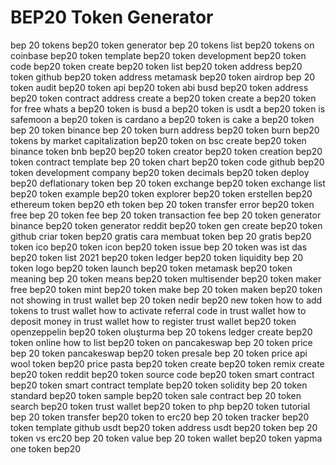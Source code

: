 # BEP20 Token Generator

bep 20 tokens
bep20 token generator
bep 20 tokens list
bep20 tokens on coinbase
bep20 token template
bep20 token development
bep20 token code
bep20 token create
bep20 token list
bep20 token address
bep20 token github
bep20 token address metamask
bep20 token airdrop
bep 20 token audit
bep20 token api
bep20 token abi
busd bep20 token address
bep20 token contract address
create a bep20 token
create a bep20 token for free
whats a bep20 token
is busd a bep20 token
is usdt a bep20 token
is safemoon a bep20 token
is cardano a bep20 token
is cake a bep20 token
bep 20 token binance
bep 20 token burn address
bep20 token burn
bep20 tokens by market capitalization
bep20 token on bsc
create bep20 token binance
token bnb bep20
bep20 token creator
bep20 token creation
bep20 token contract template
bep 20 token chart
bep20 token code github
bep20 token development company
bep20 token decimals
bep20 token deploy
bep20 deflationary token
bep 20 token exchange
bep20 token exchange list
bep20 token example
bep20 token explorer
bep20 token erstellen
bep20 ethereum token
bep20 eth token
bep 20 token transfer error
bep20 token free
bep 20 token fee
bep 20 token transaction fee
bep 20 token generator binance
bep20 token generator reddit
bep20 token gen
create bep20 token github
criar token bep20 gratis
cara membuat token bep 20 gratis
bep20 token ico
bep20 token icon
bep20 token issue
bep 20 token was ist das
bep20 token list 2021
bep20 token ledger
bep20 token liquidity
bep 20 token logo
bep20 token launch
bep20 token metamask
bep20 token meaning
bep 20 token means
bep20 token multisender
bep20 token maker free
bep20 token mint
bep20 token make
bep 20 token maken
bep20 token not showing in trust wallet
bep 20 token nedir
bep20 new token
how to add tokens to trust wallet
how to activate referral code in trust wallet
how to deposit money in trust wallet
how to register trust wallet
bep20 token openzeppelin
bep20 token oluşturma
bep 20 tokens ledger
create bep20 token online
how to list bep20 token on pancakeswap
bep 20 token price
bep 20 token pancakeswap
bep20 token presale
bep 20 token price api
wool token bep20 price
pasta bep20 token
create bep20 token remix
create bep20 token reddit
bep20 token source code
bep20 token smart contract
bep20 token smart contract template
bep20 token solidity
bep 20 token standard
bep20 token sample
bep20 token sale contract
bep 20 token search
bep20 token trust wallet
bep20 token to php
bep20 token tutorial
bep 20 token transfer
bep20 token to erc20
bep 20 token tracker
bep20 token template github
usdt bep20 token address
usdt bep20 token
bep 20 token vs erc20
bep 20 token value
bep 20 token wallet
bep20 token yapma
one token bep20
